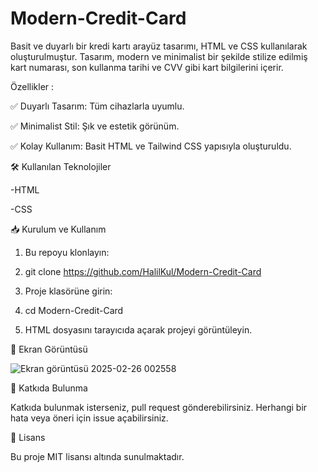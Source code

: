# Modern-Credit-Card
Basit ve duyarlı bir kredi kartı arayüz tasarımı, HTML ve CSS kullanılarak oluşturulmuştur. Tasarım, modern ve minimalist bir şekilde stilize edilmiş kart numarası, son kullanma tarihi ve CVV gibi kart bilgilerini içerir.

 Özellikler :

✅ Duyarlı Tasarım: Tüm cihazlarla uyumlu.

✅ Minimalist Stil: Şık ve estetik görünüm.

✅ Kolay Kullanım: Basit HTML ve Tailwind CSS yapısıyla oluşturuldu.

🛠 Kullanılan Teknolojiler

-HTML

-CSS

📥 Kurulum ve Kullanım

1) Bu repoyu klonlayın:

2) git clone https://github.com/HalilKul/Modern-Credit-Card

3) Proje klasörüne girin:

4) cd Modern-Credit-Card

5) HTML dosyasını tarayıcıda açarak projeyi görüntüleyin.

📸 Ekran Görüntüsü

  
![Ekran görüntüsü 2025-02-26 002558](https://github.com/user-attachments/assets/7840ac92-c023-4303-b851-8fc20c9b418a)


🤝 Katkıda Bulunma

Katkıda bulunmak isterseniz, pull request gönderebilirsiniz. Herhangi bir hata veya öneri için issue açabilirsiniz.

📜 Lisans

Bu proje MIT lisansı altında sunulmaktadır.
